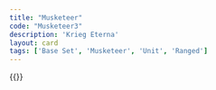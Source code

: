 ```yaml
---
title: "Musketeer"
code: "Musketeer3"
description: 'Krieg Eterna'
layout: card
tags: ['Base Set', 'Musketeer', 'Unit', 'Ranged']
---
```

{{<card-detail-page title="Musketeer3" artwork="Portrait of a Musketeer by José San Bartolomé Llaneces (1900)" />}}